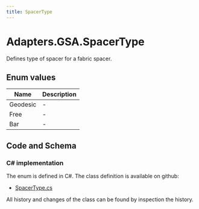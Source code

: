 ```yaml
---
title: SpacerType
---
```


# Adapters.GSA.SpacerType

Defines type of spacer for a fabric spacer.

## Enum values

| Name            | Description                                                    |
|-----------------|----------------------------------------------------------------|
| Geodesic |  -  |
| Free |  -  |
| Bar |  -  |


## Code and Schema

### C# implementation

The enum is defined in C#. The class definition is available on github:

- [SpacerType.cs](https://github.com/BHoM/GSA_Toolkit/blob/develop/GSA_oM/Enum/SpacerType.cs)

All history and changes of the class can be found by inspection the history.
